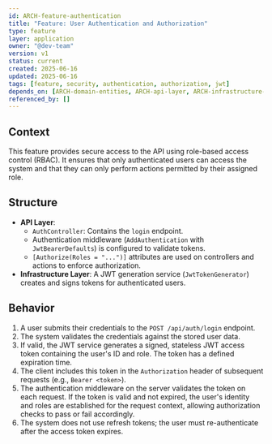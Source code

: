 ```yaml
---
id: ARCH-feature-authentication
title: "Feature: User Authentication and Authorization"
type: feature
layer: application
owner: "@dev-team"
version: v1
status: current
created: 2025-06-16
updated: 2025-06-16
tags: [feature, security, authentication, authorization, jwt]
depends_on: [ARCH-domain-entities, ARCH-api-layer, ARCH-infrastructure-layer]
referenced_by: []
---
```


## Context

This feature provides secure access to the API using role-based access control (RBAC). It ensures that only authenticated users can access the system and that they can only perform actions permitted by their assigned role.

## Structure

- **API Layer**:
  - `AuthController`: Contains the `login` endpoint.
  - Authentication middleware (`AddAuthentication` with `JwtBearerDefaults`) is configured to validate tokens.
  - `[Authorize(Roles = "...")]` attributes are used on controllers and actions to enforce authorization.
- **Infrastructure Layer**: A JWT generation service (`JwtTokenGenerator`) creates and signs tokens for authenticated users.

## Behavior

1.  A user submits their credentials to the `POST /api/auth/login` endpoint.
2.  The system validates the credentials against the stored user data.
3.  If valid, the JWT service generates a signed, stateless JWT access token containing the user's ID and role. The token has a defined expiration time.
4.  The client includes this token in the `Authorization` header of subsequent requests (e.g., `Bearer <token>`).
5.  The authentication middleware on the server validates the token on each request. If the token is valid and not expired, the user's identity and roles are established for the request context, allowing authorization checks to pass or fail accordingly.
6.  The system does not use refresh tokens; the user must re-authenticate after the access token expires.

